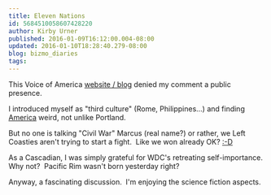 ```yaml
---
title: Eleven Nations
id: 5684510058607428220
author: Kirby Urner
published: 2016-01-09T16:12:00.004-08:00
updated: 2016-01-10T18:28:40.279-08:00
blog: bizmo_diaries
tags: 
---
```


[](https://www.flickr.com/photos/kirbyurner/24298435005/in/dateposted-public/)

This Voice of America [website / blog](http://blogs.voanews.com/all-about-america/2015/08/05/is-america-actually-11-countries/) denied my comment a public presence.

I introduced myself as "third culture" (Rome, Philippines...) and finding [America](http://mybizmo.blogspot.com/2008/09/nation-of-writers.html) weird, not unlike Portland.

But no one is talking "Civil War" Marcus (real name?) or rather, we Left Coasties aren't trying to start a fight.  Like we won already OK? [:-D](http://controlroom.blogspot.com/2007/01/funny-story.html)

As a Cascadian, I was simply grateful for WDC's retreating self-importance.  Why not?  Pacific Rim wasn't born yesterday right?

Anyway, a fascinating discussion.  I'm enjoying the science fiction aspects.